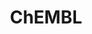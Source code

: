 ---
layout: default
bigquery: https://console.cloud.google.com/bigquery?p=patents-public-data&d=ebi_chembl&page=dataset
citation: '"The ChEMBL database in 2017." Anna Gaulton, Anne Hersey, Michał Nowotka,
  A Patrícia Bento, Jon Chambers, David Mendez, Prudence Mutowo, Francis Atkinson,
  Louisa J Bellis, Elena Cibrián-Uhalte, Mark Davies, Nathan Dedman, Anneli Karlsson,
  María Paula Magariños, John P Overington, George Papadatos, Ines Smit, Andrew R
  Leach Nucleic acids Research (2017) 45 (Database Issue), D945-D954'
contributors: European Bioinformatics Institute
cost: None
description: ChEMBL Data is a manually curated database of small molecules used in
  drug discovery, including information about existing patented drugs.
documentation: 'schema: https://www.ebi.ac.uk/chembl/db_schema


  '
last_edit: 04/06/2022, 12:42:13
location: https://console.cloud.google.com/marketplace/product/google_patents_public_datasets/chembl
maintained_by: EMBL-EBI, an outstation of European Molecular Biology Laboratory
related_publications: '

  ChEMBL: towards direct deposition of bioassay data.


  Mendez D, Gaulton A, Bento AP, Chambers J, De Veij M, Félix E, Magariños MP, Mosquera
  JF, Mutowo P, Nowotka M, Gordillo-Marañón M, Hunter F, Junco L, Mugumbate G, Rodriguez-Lopez
  M, Atkinson F, Bosc N, Radoux CJ, Segura-Cabrera A, Hersey A, Leach AR.


  — Nucleic Acids Res. 2019; 47(D1):D930-D940. doi: 10.1093/nar/gky1075

  '
schema_fields:
- alogp
- target_type
- nda_type
- actsm_id
- status
- ddd_comment
- protclasssyn_id
- mol_frac_id
- species_group_flag
- ref_type
- mesh_id
- authors
- pchembl_value
- syn_type
- l4
- data_validity_comment
- rgid
- mc_target_accession
- availability_type
- domain_name
- confidence
- cell_source_organism
- usan_stem_id
- downgraded
- full_mwt
- assay_tax_id
- ddd_id
- warning_country
- selectivity_comment
- curation_comment
- frac_class_id
- class_type
- cell_name
- tbl
- mol_atc_id
- applicant_full_name
- assay_test_type
- ref_url
- bao_id
- stem_class
- source
- mw_freebase
- src_compound_id
- level2
- ddd_admr
- le
- molecule_type
- assay_strain
- year
- chebi_par_id
- standard_text_value
- active_ingredient
- related_tid
- doi
- uberon_id
- parameter_value
- delist_flag
- molecular_mechanism
- mechanism_comment
- aspect
- mec_id
- patent_id
- first_in_class
- standard_units
- toid
- mc_target_type
- helm_notation
- mc_organism
- cell_id
- activity_count
- cpd_str_alert_id
- warning_class
- targcomp_id
- assay_organism
- units
- parent_id
- max_phase
- src_description
- issue
- site_residues
- last_active
- drug_product_flag
- level5
- standard_flag
- met_conversion
- l1
- potential_duplicate
- l7
- src_assay_id
- assay_type
- molsyn_id
- src_id
- drugind_id
- level1_description
- usan_stem_definition
- assay_id
- standard_upper_value
- hrac_class_id
- chirality
- route
- black_box_warning
- relationship
- sequence
- mc_target_name
- parenteral
- mechanism_of_action
- organism
- standard_type
- structure_type
- qed_weighted
- title
- description
- rtb
- withdrawn_country
- assay_desc
- ref_id
- protein_class_id
- assay_subcellular_fraction
- alert_name
- ingredient
- molecular_species
- comp_go_id
- irac_class_id
- country
- published_value
- subgroup
- curated_by
- last_page
- domain_id
- tissue_id
- topical
- warning_description
- db_version
- acd_logd
- priority
- strength
- l5
- chembl_id
- aidx
- published_relation
- level2_description
- parent_molregno
- result_flag
- prod_pat_id
- mecref_id
- alert_id
- num_ro5_violations
- withdrawn_year
- sei
- level4
- warnref_id
- sequence_md5sum
- compound_key
- natural_product
- metref_id
- compsyn_id
- cell_source_tissue
- smarts
- std_act_id
- indref_id
- comp_class_id
- mutation
- go_id
- warning_type
- journal
- component_id
- domain_type
- l3
- text_value
- relation
- assay_param_id
- ridx
- prodrug
- num_alerts
- max_phase_for_ind
- target_mapping
- cell_ontology_id
- target_desc
- isoform
- targrel_id
- normal_range_max
- path
- short_name
- comments
- alert_set_id
- value
- first_page
- homologue
- name
- abstract
- smid
- hbd
- prediction_method
- psa
- ro3_pass
- frac_code
- canonical_smiles
- updated_on
- l2
- substrate_record_id
- level3_description
- accession
- research_stem
- tax_id
- bao_endpoint
- standard_relation
- enzyme_tid
- cx_most_apka
- compd_id
- submission_date
- bto_id
- cx_most_bpka
- assay_source
- atc_code
- db_source
- metabolite_record_id
- patent_use_code
- assay_class_id
- confidence_score
- cx_logd
- disease_efficacy
- hbd_lipinski
- molfile
- binding_site_comment
- efo_term
- who_extra
- end_position
- first_approval
- usan_stem
- as_id
- cell_description
- parameter_type
- cl_lincs_id
- drug_record_id
- domain_description
- irac_code
- bao_format
- normal_range_min
- previous_company
- hba_lipinski
- cx_logp
- activity_comment
- mesh_heading
- major_class
- met_comment
- approval_date
- record_id
- acd_most_apka
- pathway_id
- entity_id
- publication_number
- protein_class_synonym
- protein_class_desc
- sitecomp_id
- ad_type
- oc_id
- clo_id
- action_type
- pubmed_id
- hrac_code
- aromatic_rings
- updated_by
- predbind_id
- standard_value
- doc_type
- site_name
- level4_description
- relationship_desc
- product_id
- formulation_id
- num_lipinski_ro5_violations
- compound_name
- caloha_id
- co_stem_id
- ass_cls_map_id
- level3
- heavy_atoms
- enzyme_name
- polymer_flag
- res_stem_id
- assay_category
- volume
- indication_class
- hba
- warning_id
- ddd_units
- uo_units
- assay_tissue
- variant_id
- withdrawn_reason
- direct_interaction
- entity_type
- published_type
- met_id
- class_level
- idx
- inorganic_flag
- mol_irac_id
- upper_value
- acd_most_bpka
- start_position
- drug_substance_flag
- trade_name
- parent_go_id
- acd_logp
- published_units
- version
- lle
- annotation
- patent_no
- site_id
- relationship_type
- log_id
- cell_source_tax_id
- synonyms
- innovator_company
- mw_monoisotopic
- dosage_form
- molregno
- standard_inchi
- component_synonym
- definition
- oral
- usan_substem
- dosed_ingredient
- patent_expire_date
- stem
- creation_date
- ap_id
- efo_id
- tid_fixed
- job_id
- withdrawn_flag
- label
- stat
- source_domain_id
- full_molformula
- usan_year
- ddd_value
- parent_type
- bei
- doc_id
- component_type
- l6
- withdrawn_class
- cidx
- cellosaurus_id
- type
- orig_description
- level1
- pref_name
- activity_id
- standard_inchi_key
- company
- src_short_name
- tid
- pathway_key
- assay_cell_type
- set_name
- qudt_units
- mol_hrac_id
- biocomp_id
- active_molregno
- warning_year
- who_name
- l8
- mc_tax_id
- therapeutic_flag
shortname: chembl
tags:
- biotechnology
- health
- chemical
- bioinformatics
- medical
terms_of_use: CC BY-SA 3.0
title: ChEMBL
uuid: e232a192-965c-4ec9-904c-155b6dfe56c5
---